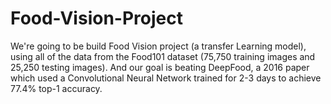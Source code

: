 # Food-Vision-Project
We're going to be build Food Vision project (a transfer Learning model), using all of the data from the Food101 dataset (75,750 training images and 25,250 testing images). And our goal is beating DeepFood, a 2016 paper which used a Convolutional Neural Network trained for 2-3 days to achieve 77.4% top-1 accuracy.
